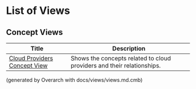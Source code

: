 # List of Views

## Concept Views
| Title | Description |
|---|---|
| [Cloud Providers Concept View](concept-view.md) | Shows the concepts related to cloud providers and their relationships. |


(generated by Overarch with docs/views/views.md.cmb)
